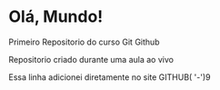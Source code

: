 # Olá, Mundo!
 Primeiro Repositorio do curso Git Github

Repositorio criado durante uma aula ao vivo

Essa linha adicionei diretamente no site GITHUB( '-')9
